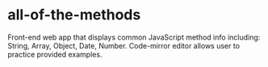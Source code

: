 # all-of-the-methods
Front-end web app that displays common JavaScript method info including: String, Array, Object, Date, Number. Code-mirror editor allows user to practice provided examples.
